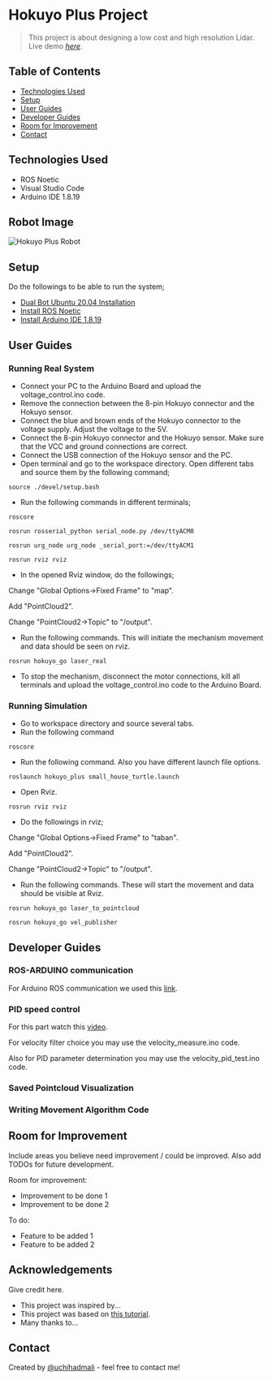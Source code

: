 # Hokuyo Plus Project
> This project is about designing a low cost and high resolution Lidar.
> Live demo [_here_](https://www.example.com). <!-- If you have the project hosted somewhere, include the link here. -->

## Table of Contents
* [Technologies Used](#technologies-used)
* [Setup](#setup)
* [User Guides](#user-guides)
* [Developer Guides](#developer-guides)
* [Room for Improvement](#room-for-improvement)
* [Contact](#contact)
<!-- * [License](#license) -->


## Technologies Used
- ROS Noetic 
- Visual Studio Code
- Arduino IDE 1.8.19

## Robot Image
![Hokuyo Plus Robot](https://cdn.discordapp.com/attachments/1117499134174314577/1117499582922903662/sistem_foto.jpeg)

## Setup
Do the followings to be able to run the system;
- [Dual Bot Ubuntu 20.04 Installation](https://youtu.be/HhJ1WaNJJqA)
- [Install ROS Noetic](http://wiki.ros.org/noetic/Installation)
- [Install Arduino IDE 1.8.19](https://docs.arduino.cc/software/ide-v1/tutorials/Linux)


## User Guides
### Running Real System
- Connect your PC to the Arduino Board and upload the voltage_control.ino code.
- Remove the connection between the 8-pin Hokuyo connector and the Hokuyo sensor.
- Connect the blue and brown ends of the Hokuyo connector to the voltage supply. Adjust the voltage to the 5V.
- Connect the 8-pin Hokuyo connector and the Hokuyo sensor. Make sure that the VCC and ground connections are correct.
- Connect the USB connection of the Hokuyo sensor and the PC.
- Open terminal and go to the workspace directory. Open different tabs and source them by the following command;

`source ./devel/setup.bash`
- Run the following commands in different terminals;

`roscore`

`rosrun rosserial_python serial_node.py /dev/ttyACM0`

`rosrun urg_node urg_node _serial_port:=/dev/ttyACM1`

`rosrun rviz rviz`
- In the opened Rviz window, do the followings;

Change "Global Options->Fixed Frame" to "map".

Add "PointCloud2".

Change "PointCloud2->Topic" to "/output".

- Run the following commands. This will initiate the mechanism movement and data should be seen on rviz.

`rosrun hokuyo_go laser_real`

- To stop the mechanism, disconnect the motor connections, kill all terminals and upload the voltage_control.ino code to the Arduino Board.
### Running Simulation
- Go to workspace directory and source several tabs.
- Run the following command

`roscore`
- Run the following command. Also you have different launch file options.

`roslaunch hokuyo_plus small_house_turtle.launch`

- Open Rviz.

`rosrun rviz rviz`

- Do the followings in rviz;

Change "Global Options->Fixed Frame" to "taban".

Add "PointCloud2".

Change "PointCloud2->Topic" to "/output".

- Run the following commands. These will start the movement and data should be visible at Rviz.

`rosrun hokuyo_go laser_to_pointcloud`

`rosrun hokuyo_go vel_publisher`


## Developer Guides
### ROS-ARDUINO communication
For Arduino ROS communication we used this [link](https://maker.pro/arduino/tutorial/how-to-use-arduino-with-robot-operating-system-ros).

### PID speed control
For this part watch this [video](https://youtu.be/HRaZLCBFVDE).

For velocity filter choice you may use the velocity_measure.ino code.

Also for PID parameter determination you may use the velocity_pid_test.ino code.



### Saved Pointcloud Visualization

### Writing Movement Algorithm Code


## Room for Improvement
Include areas you believe need improvement / could be improved. Also add TODOs for future development.

Room for improvement:
- Improvement to be done 1
- Improvement to be done 2

To do:
- Feature to be added 1
- Feature to be added 2


## Acknowledgements
Give credit here.
- This project was inspired by...
- This project was based on [this tutorial](https://www.example.com).
- Many thanks to...


## Contact
Created by [@uchihadmali](https://www.flynerd.pl/) - feel free to contact me!


<!-- Optional -->
<!-- ## License -->
<!-- This project is open source and available under the [... License](). -->

<!-- You don't have to include all sections - just the one's relevant to your project -->
